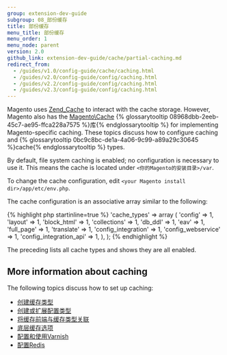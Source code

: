 ```yaml
---
group: extension-dev-guide
subgroup: 08_部份缓存
title: 部份缓存
menu_title: 部份缓存
menu_order: 1
menu_node: parent
version: 2.0
github_link: extension-dev-guide/cache/partial-caching.md
redirect_from:
  - /guides/v1.0/config-guide/cache/caching.html
  - /guides/v2.0/config-guide/config/caching.html
  - /guides/v2.2/config-guide/config/caching.html
  - /guides/v2.3/config-guide/config/caching.html
---
```


Magento uses <a href="http://framework.zend.com/manual/1.12/en/zend.cache.html" target="&#95;blank">Zend_Cache</a> to interact with the cache storage. However, Magento also has the <a href="{{ site.mage2000url }}lib/internal/Magento/Framework/Cache" target="&#95;blank">Magento\Cache</a> {% glossarytooltip 08968dbb-2eeb-45c7-ae95-ffca228a7575 %}库{% endglossarytooltip %} for implementing Magento-specific caching. These topics discuss how to configure caching and {% glossarytooltip 0bc9c8bc-de1a-4a06-9c99-a89a29c30645 %}cache{% endglossarytooltip %} types.

<div class="bs-callout bs-callout-info" id="info">
	<p>By default, file system caching is enabled; no configuration is necessary to use it. This means the cache is located under <code>&lt;你的Magento的安装目录>/var</code>.</p>
</div>

To change the cache configuration, edit `<your Magento install dir>/app/etc/env.php`.

The cache configuration is an associative array similar to the following:

{% highlight php startinline=true %}
'cache_types' =>
	array (
		'config' => 1,
		'layout' => 1,
		'block_html' => 1,
		'collections' => 1,
		'db_ddl' => 1,
		'eav' => 1,
		'full_page' => 1,
		'translate' => 1,
		'config_integration' => 1,
		'config_webservice' => 1,
		'config_integration_api' => 1,
	),
);
{% endhighlight %}

The preceding lists all cache types and shows they are all enabled.

## More information about caching
The following topics discuss how to set up caching:

*	<a href="{{ page.baseurl }}/config-guide/cache/caching-cache-type.html">创建缓存类型</a>
*	<a href="{{ page.baseurl }}/config-guide/config/config-create.html">创建或扩展配置类型</a>
*	<a href="{{ page.baseurl }}/config-guide/config/caching_frontend-cache-types.html">将缓存前端与缓存类型关联</a>
*	<a href="{{ page.baseurl }}/config-guide/cache/caching_low-level.html">底层缓存选项</a>
*	<a href="{{ page.baseurl }}/config-guide/varnish/config-varnish.html">配置和使用Varnish</a>
*	<a href="{{ page.baseurl }}/config-guide/redis/config-redis.html">配置Redis</a>
